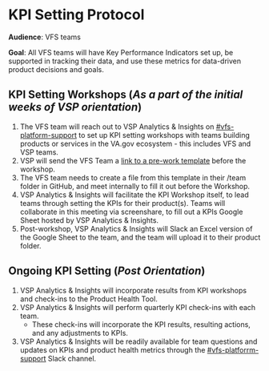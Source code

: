 # KPI Setting Protocol

**Audience**: VFS teams

**Goal**: All VFS teams will have Key Performance Indicators set up, be supported in tracking their data, and use these metrics for data-driven product decisions and goals. 

## KPI Setting Workshops (_As a part of the initial weeks of VSP orientation_)
1. The VFS team will reach out to VSP Analytics & Insights on [#vfs-platform-support](https://dsva.slack.com/channels/vfs-platform-support) to set up KPI setting workshops with teams building products or services in the VA.gov ecosystem - this includes VFS and VSP teams.
2. VSP will send the VFS Team a [link to a pre-work template](https://github.com/department-of-veterans-affairs/va.gov-team/blob/master/platform/analytics/kpi-setting-pre-workshop-template.md) before the workshop.
3. The VFS team needs to create a file from this template in their /team folder in GitHub, and meet internally to fill it out before the Workshop.
4. VSP Analytics & Insights will facilitate the KPI Workshop itself, to lead teams through setting the KPIs for their product(s). Teams will collaborate in this meeting via screenshare, to fill out a KPIs Google Sheet hosted by VSP Analytics & Insights.
5. Post-workshop, VSP Analytics & Insights will Slack an Excel version of the Google Sheet to the team, and the team will upload it to their product folder.

## Ongoing KPI Setting (_Post Orientation_)
1. VSP Analytics & Insights will incorporate results from KPI workshops and check-ins to the Product Health Tool.
2. VSP Analytics & Insights will perform quarterly KPI check-ins with each team. 
    - These check-ins will incorporate the KPI results, resulting actions, and any adjustments to KPIs.
3. VSP Analytics & Insights will be readily available for team questions and updates on KPIs and product health metrics through the [#vfs-platforrm-support](https://dsva.slack.com/channels/vfs-platforrm-support) Slack channel.
